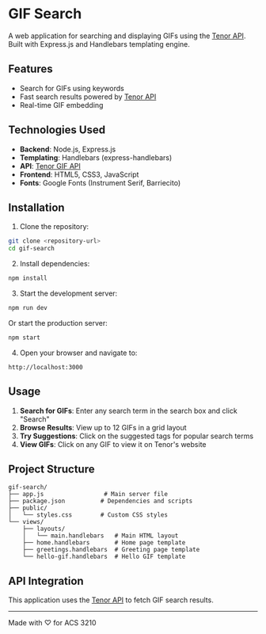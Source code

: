 # GIF Search

A web application for searching and displaying GIFs using the [Tenor API](https://tenor.com/gifapi/documentation). Built with Express.js and Handlebars templating engine.

## Features

- Search for GIFs using keywords
- Fast search results powered by [Tenor API](https://tenor.com/gifapi/documentation)
- Real-time GIF embedding

## Technologies Used

- **Backend**: Node.js, Express.js
- **Templating**: Handlebars (express-handlebars)
- **API**: [Tenor GIF API](https://tenor.com/gifapi/documentation)
- **Frontend**: HTML5, CSS3, JavaScript
- **Fonts**: Google Fonts (Instrument Serif, Barriecito)

## Installation

1. Clone the repository:
```bash
git clone <repository-url>
cd gif-search
```

2. Install dependencies:
```bash
npm install
```

3. Start the development server:
```bash
npm run dev
```
Or start the production server:
```bash
npm start
```

4. Open your browser and navigate to:
```
http://localhost:3000
```

## Usage

1. **Search for GIFs**: Enter any search term in the search box and click "Search"
2. **Browse Results**: View up to 12 GIFs in a grid layout
3. **Try Suggestions**: Click on the suggested tags for popular search terms
4. **View GIFs**: Click on any GIF to view it on Tenor's website

## Project Structure

```
gif-search/
├── app.js                 # Main server file
├── package.json          # Dependencies and scripts
├── public/
│   └── styles.css        # Custom CSS styles
└── views/
    ├── layouts/
    │   └── main.handlebars   # Main HTML layout
    ├── home.handlebars       # Home page template
    ├── greetings.handlebars  # Greeting page template
    └── hello-gif.handlebars  # Hello GIF template
```

## API Integration

This application uses the [Tenor API](https://tenor.com/gifapi/documentation) to fetch GIF search results.

---

Made with ♡ for ACS 3210
